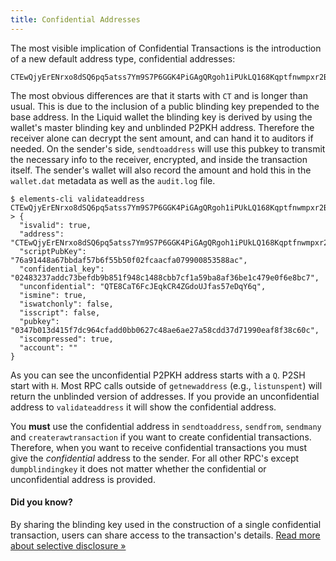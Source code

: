 ```yaml
---
title: Confidential Addresses
---
```


The most visible implication of Confidential Transactions is the introduction of
a new default address type, confidential addresses:

```
CTEwQjyErENrxo8dSQ6pq5atss7Ym9S7P6GGK4PiGAgQRgoh1iPUkLQ168Kqptfnwmpxr2Bf7ipQsagi
```

The most obvious differences are that it starts with ``CT`` and is longer than
usual. This is due to the inclusion of a public blinding key prepended to the
base address. In the Liquid wallet the blinding key is derived by using the
wallet's master blinding key and unblinded P2PKH address. Therefore the receiver
alone can decrypt the sent amount, and can hand it to auditors if needed. On the
sender's side, ``sendtoaddress`` will use this pubkey to transmit the necessary
info to the receiver, encrypted, and inside the transaction itself. The sender's
wallet will also record the amount and hold this in the ``wallet.dat`` metadata
as well as the ``audit.log`` file.

```
$ elements-cli validateaddress CTEwQjyErENrxo8dSQ6pq5atss7Ym9S7P6GGK4PiGAgQRgoh1iPUkLQ168Kqptfnwmpxr2Bf7ipQsagi
> {
  "isvalid": true,
  "address": "CTEwQjyErENrxo8dSQ6pq5atss7Ym9S7P6GGK4PiGAgQRgoh1iPUkLQ168Kqptfnwmpxr2Bf7ipQsagi",
  "scriptPubKey": "76a91448a67bbdaf57b6f55b50f02fcaacfa079900853588ac",
  "confidential_key": "02483237addc73befdb9b851f948c1488cbb7cf1a59ba8af36be1c479e0f6e8bc7",
  "unconfidential": "QTE8CaT6FcJEqkCR4ZGdoUJfas57eDqY6q",
  "ismine": true,
  "iswatchonly": false,
  "isscript": false,
  "pubkey": "0347b013d415f7dc964cfadd0bb0627c48ae6ae27a58cdd37d71990eaf8f38c60c",
  "iscompressed": true,
  "account": ""
}
```

As you can see the unconfidential P2PKH address starts with a `Q`. P2SH start
with `H`. Most RPC calls outside of ``getnewaddress`` (e.g., ``listunspent``)
will return the unblinded version of addresses. If you provide an unconfidential
address to ``validateaddress`` it will show the confidential address.

You **must** use the confidential address in ``sendtoaddress``, ``sendfrom``,
``sendmany`` and ``createrawtransaction`` if you want to create confidential
transactions. Therefore, when you want to receive confidential transactions you
must give the *confidential* address to the sender. For all other RPC's except
``dumpblindingkey`` it does not matter whether the confidential or
unconfidential address is provided.

<div class="ui message">
  <h4 class="header">Did you know?</h4>
  <p>By sharing the blinding key used in the construction of a single confidential transaction, users can share access to the transaction's details.  <a href="/elements/confidential-transactions/selective-disclosure.html">Read more about selective disclosure &raquo;</a></p>
</div>